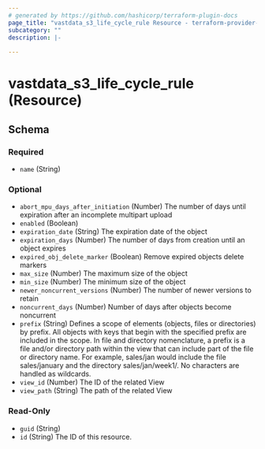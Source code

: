```yaml
---
# generated by https://github.com/hashicorp/terraform-plugin-docs
page_title: "vastdata_s3_life_cycle_rule Resource - terraform-provider-vastdata"
subcategory: ""
description: |-
  
---
```


# vastdata_s3_life_cycle_rule (Resource)





<!-- schema generated by tfplugindocs -->
## Schema

### Required

- `name` (String)

### Optional

- `abort_mpu_days_after_initiation` (Number) The number of days until expiration after an incomplete multipart upload
- `enabled` (Boolean)
- `expiration_date` (String) The expiration date of the object
- `expiration_days` (Number) The number of days from creation until an object expires
- `expired_obj_delete_marker` (Boolean) Remove expired objects delete markers
- `max_size` (Number) The maximum size of the object
- `min_size` (Number) The minimum size of the object
- `newer_noncurrent_versions` (Number) The number of newer versions to retain
- `noncurrent_days` (Number) Number of days after objects become noncurrent
- `prefix` (String) Defines a scope of elements (objects, files or directories) by prefix. All objects with keys that begin with the specified prefix are included in the scope. In file and directory nomenclature, a prefix is a file and/or directory path within the view that can include part of the file or directory name. For example, sales/jan would include the file sales/january and the directory sales/jan/week1/. No characters are handled as wildcards.
- `view_id` (Number) The ID of the related View
- `view_path` (String) The path of the related View

### Read-Only

- `guid` (String)
- `id` (String) The ID of this resource.
